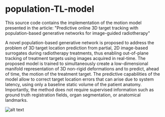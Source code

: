 # population-TL-model

This source code contains the implementation of the motion model presented in the article: "Predictive online 3D target tracking with population-based generative networks for image-guided radiotherapy"



A novel population-based generative network is proposed to address the problem of 3D target location prediction from partial, 2D image-based surrogates during radiotherapy treatments, thus enabling out-of-plane tracking of treatment targets using images acquired in real-time. The proposed model is trained to simultaneously create a low-dimensional manifold representation of 3D non-rigid deformations and to predict, ahead of time, the motion of the treatment target. The predictive capabilities of the model allow to correct target location errors that can arise due to system latency, using only a baseline static volume of the patient anatomy. Importantly, the method does not require supervised information such as ground truth registration fields, organ segmentation, or anatomical landmarks. 

![alt text](https://github.com/lisetvr/population-TL-model/blob/main/model_figure.png?raw=true|width=1)

